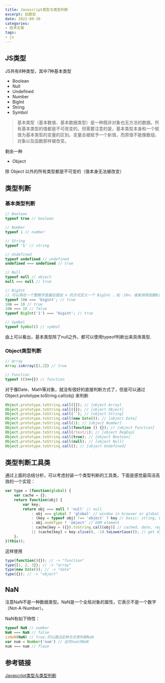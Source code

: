 ```yaml
---
title: Javascript类型与类型判断
excerpt: 如题目
date: 2022-09-30
categories:
- 技术文章
tags:
- js
---
```


## JS类型
JS共有8种类型，其中7种基本类型
- Boolean
- Null
- Undefined
- Number
- BigInt
- String
- Symbol

> 基本类型（基本数值、基本数据类型）是一种既非对象也无方法的数据。所有基本类型的值都是不可改变的。但需要注意的是，基本类型本身和一个赋值为基本类型的变量的区别。变量会被赋予一个新值，而原值不能像数组、对象以及函数那样被改变。

剩余一种
- Object

除 Object 以外的所有类型都是不可变的（值本身无法被改变）

## 类型判断
### 基本类型判断
```javascript
// Boolean
typeof true // boolean

// Number
typeof 1 // number

// String
typeof '1' // string

// Undefined
typeof undefined // undefined
undefined === undefined // true

// Null
typeof null // object
null === null // true

// BigInt
// 可以用在一个整数字面量后面加 n 的方式定义一个 BigInt ，如：10n，或者调用函数BigInt()。
typeof 10n === 'bigint'; // true
10n == 10 // true
10n === 10 // false
typeof BigInt('1') === 'bigint'; // true

// Symbol
typeof Symbol() // symbol
```
由上可以看出，基本类型除了null之外，都可以使用typeof判断出来具体类型.

### Object类型判断
```javascript
// Array
Array.isArray([1,2]) // true

// Function
typeof (()=>{}) // function
```

对于像Date、Math等对象，就没有很好的直接判断方式了，但是可以通过 Object.prototype.toString.call(obj) 来判断
```javascript
Object.prototype.toString.call([]); // [object Array]
Object.prototype.toString.call({}); // [object Object]
Object.prototype.toString.call(''); // [object String]
Object.prototype.toString.call(new Date()); // [object Date]
Object.prototype.toString.call(1); // [object Number]
Object.prototype.toString.call(function () {}); // [object Function]
Object.prototype.toString.call(/test/i); // [object RegExp]
Object.prototype.toString.call(true); // [object Boolean]
Object.prototype.toString.call(null); // [object Null]
Object.prototype.toString.call(); // [object Undefined]
```

## 类型判断工具类
通过上面的总结分析，可以考虑封装一个类型判断的工具类，下面是感觉最简洁高效的一个实现：
```javascript
var type = (function(global) {
    var cache = {};
    return function(obj) {
        var key;
        return obj === null ? 'null' // null
            : obj === global ? 'global' // window in browser or global in nodejs
            : (key = typeof obj) !== 'object' ? key // basic: string, boolean, number, undefined, function
            : obj.nodeType ? 'object' // DOM element
            : cache[key = ({}).toString.call(obj)] // cached. date, regexp, error, object, array, math
            || (cache[key] = key.slice(8, -1).toLowerCase()); // get XXXX from [object XXXX], and cache it
    };
}(this));
```

这样使用
```javascript
type(function(){}); // -> "function"
type([1, 2, 3]); // -> "array"
type(new Date()); // -> "date"
type({}); // -> "object"
```

## NaN
注意NaN不是一种数据类型。NaN是一个全局对象的属性，它表示不是一个数字（Not-A-Number）。

NaN有如下特性：
```javascript
typeof NaN // number
NaN === NaN // false
isNaN(NaN) // true,可以通过此种方式来判断NaN
var num = Number('num') // 此时num为NaN
num === num // flase
```

## 参考链接
[Javascript类型与类型判断](https://juejin.cn/post/6855674811159412743)




